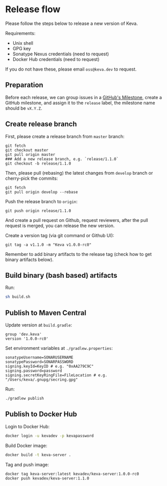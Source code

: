 # Release flow

Please follow the steps below to release a new version of Keva.

Requirements:

- Unix shell
- GPG key
- Sonatype Nexus credentials (need to request)
- Docker Hub credentials (need to request)

If you do not have these, please email `oss@keva.dev` to request.

## Preparation

Before each release, we can group issues in a [GitHub's Milestone](https://github.com/keva-dev/keva/milestones),
create a GitHub milestone, and assign it to the `release` label, the milestone name should be `vX.Y.Z`.

## Create release branch

First, please create a release branch from `master` branch:

```
git fetch
git checkout master
git pull origin master
### Add a new release branch, e.g. `release/1.1.0`
git checkout -b release/1.1.0
```

Then, please pull (rebasing) the latest changes from `develop` branch or cherry-pick the commits:

```
git fetch
git pull origin develop --rebase
```

Push the release branch to `origin`:

```
git push origin release/1.1.0
```

And create a pull request on Github, request reviewers, after the pull request is merged, you can release the new version.

Create a version tag (via git command or Github UI):

```
git tag -a v1.1.0 -m "Keva v1.0.0-rc0"
```

Remember to add binary artifacts to the release tag (check how to get binary artifacts below).

## Build binary (bash based) artifacts

Run:

```bash
sh build.sh
```

## Publish to Maven Central

Update version at `build.gradle`:

```
group 'dev.keva'
version '1.0.0-rc0'
```

Set environment variables at `./gradlew.properties`:

```
sonatypeUsername=SONARUSERNAME
sonatypePassword=SONARPASSWORD
signing.keyId=KeyID # e.g. "0xAA279C9C"
signing.password=password
signing.secretKeyRingFile=FileLocation # e.g. "/Users/keva/.gnupg/secring.gpg"
```

Run:

```bash
./gradlew publish
```

## Publish to Docker Hub

Login to Docker Hub:

```bash
docker login -u kevadev -p kevapassword
```

Build Docker image:

```bash
docker build -t keva-server .
```

Tag and push image:

```bash
docker tag keva-server:latest kevadev/keva-server:1.0.0-rc0
docker push kevadev/keva-server:1.1.0
```
